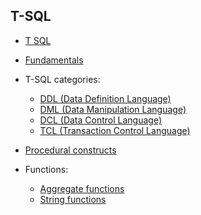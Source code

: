 ## T-SQL

- [T SQL](./t_sql.md)
- [Fundamentals](./language_fundamentals.md)
- T-SQL categories: 
    - [DDL (Data Definition Language)](./ddl.md)
    - [DML (Data Manipulation Language)](./dml.md)
    - [DCL (Data Control Language)](./dcl.md)
    - [TCL (Transaction Control Language)](./tcl.md)

- [Procedural constructs](./procedural_constructs.md)

- Functions:
    - [Aggregate functions](./aggragate_function.md)
    - [String functions](./string_function.md)
    <!-- - [Date and time functions]
    - [Mathematical functions]
    - [Conversion functions]
    - [System functions]
    - [System functions] -->
<!-- 
Programmable objects

Stored Procedures

User-Defined Functions (UDFs)

Triggers

Views

Cursors

Temporary objects

Local temporary tables (#)

Global temporary tables (##)

Table variables -->